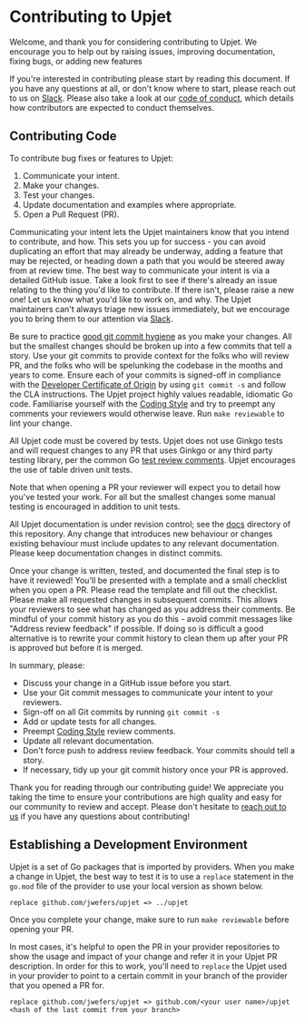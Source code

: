 <!--
SPDX-FileCopyrightText: 2023 The Crossplane Authors <https://crossplane.io>

SPDX-License-Identifier: CC-BY-4.0
-->

# Contributing to Upjet

Welcome, and thank you for considering contributing to Upjet. We encourage
you to help out by raising issues, improving documentation, fixing bugs, or
adding new features

If you're interested in contributing please start by reading this document. If
you have any questions at all, or don't know where to start, please reach out to
us on [Slack]. Please also take a look at our [code of conduct], which details
how contributors are expected to conduct themselves.

## Contributing Code

To contribute bug fixes or features to Upjet:

1. Communicate your intent.
1. Make your changes.
1. Test your changes.
1. Update documentation and examples where appropriate.
1. Open a Pull Request (PR).

Communicating your intent lets the Upjet maintainers know that you intend
to contribute, and how. This sets you up for success - you can avoid duplicating
an effort that may already be underway, adding a feature that may be rejected,
or heading down a path that you would be steered away from at review time. The
best way to communicate your intent is via a detailed GitHub issue. Take a look
first to see if there's already an issue relating to the thing you'd like to
contribute. If there isn't, please raise a new one! Let us know what you'd like
to work on, and why. The Upjet maintainers can't always triage new issues
immediately, but we encourage you to bring them to our attention via [Slack].

Be sure to practice [good git commit hygiene] as you make your changes. All but
the smallest changes should be broken up into a few commits that tell a story.
Use your git commits to provide context for the folks who will review PR, and
the folks who will be spelunking the codebase in the months and years to come.
Ensure each of your commits is signed-off in compliance with the [Developer
Certificate of Origin] by using `git commit -s` and follow the CLA instructions.
The Upjet project highly values readable, idiomatic Go code. Familiarise
yourself with the [Coding Style] and try to preempt any comments your reviewers
would otherwise leave. Run `make reviewable` to lint your change.

All Upjet code must be covered by tests. Upjet does not use Ginkgo tests and
will request changes to any PR that uses Ginkgo or any third party testing
library, per the common Go [test review comments]. Upjet encourages the use
of table driven unit tests.

Note that when opening a PR your reviewer will expect you to detail how you've
tested your work. For all but the smallest changes some manual testing is
encouraged in addition to unit tests.

All Upjet documentation is under revision control; see the [docs] directory
of this repository. Any change that introduces new behaviour or changes existing
behaviour must include updates to any relevant documentation. Please keep
documentation changes in distinct commits.

Once your change is written, tested, and documented the final step is to have it
reviewed! You'll be presented with a template and a small checklist when you
open a PR. Please read the template and fill out the checklist. Please make all
requested changes in subsequent commits. This allows your reviewers to see what
has changed as you address their comments. Be mindful of  your commit history as
you do this - avoid commit messages like "Address review feedback" if possible.
If doing so is difficult a good alternative is to rewrite your commit history to
clean them up after your PR is approved but before it is merged.

In summary, please:

* Discuss your change in a GitHub issue before you start.
* Use your Git commit messages to communicate your intent to your reviewers.
* Sign-off on all Git commits by running `git commit -s`
* Add or update tests for all changes.
* Preempt [Coding Style] review comments.
* Update all relevant documentation.
* Don't force push to address review feedback. Your commits should tell a story.
* If necessary, tidy up your git commit history once your PR is approved.

Thank you for reading through our contributing guide! We appreciate you taking
the time to ensure your contributions are high quality and easy for our
community to review and accept. Please don't hesitate to [reach out to
us][Slack] if you have any questions about contributing!

## Establishing a Development Environment

Upjet is a set of Go packages that is imported by providers. When you make a
change in Upjet, the best way to test it is to use a `replace` statement in the
`go.mod` file of the provider to use your local version as shown below.

```
replace github.com/jwefers/upjet => ../upjet
```

Once you complete your change, make sure to run `make reviewable` before opening
your PR.

In most cases, it's helpful to open the PR in your provider repositories to
show the usage and impact of your change and refer it in your Upjet PR
description. In order for this to work, you'll need to `replace` the Upjet used
in your provider to point to a certain commit in your branch of the provider that
you opened a PR for.

```
replace github.com/jwefers/upjet => github.com/<your user name>/upjet <hash of the last commit from your branch>
```

[Slack]: https://crossplane.slack.com/archives/C01TRKD4623
[code of conduct]: https://github.com/cncf/foundation/blob/main/code-of-conduct.md
[good git commit hygiene]: https://www.futurelearn.com/info/blog/telling-stories-with-your-git-history
[Developer Certificate of Origin]: https://github.com/apps/dco
[test review comments]: https://github.com/golang/go/wiki/TestComments
[docs]: docs/
[Coding Style]: https://github.com/crossplane/crossplane/blob/main/CONTRIBUTING.md#coding-style
